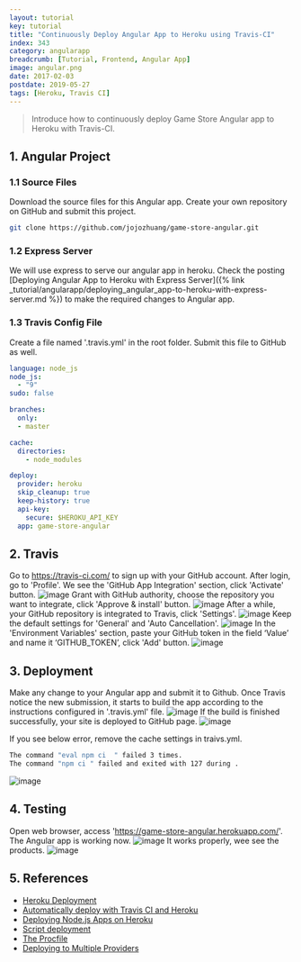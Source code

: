 ```yaml
---
layout: tutorial
key: tutorial
title: "Continuously Deploy Angular App to Heroku using Travis-CI"
index: 343
category: angularapp
breadcrumb: [Tutorial, Frontend, Angular App]
image: angular.png
date: 2017-02-03
postdate: 2019-05-27
tags: [Heroku, Travis CI]
---
```


> Introduce how to continuously deploy Game Store Angular app to Heroku with Travis-CI.

## 1. Angular Project
### 1.1 Source Files
Download the source files for this Angular app. Create your own repository on GitHub and submit this project.
```sh
git clone https://github.com/jojozhuang/game-store-angular.git
```
### 1.2 Express Server
We will use express to serve our angular app in heroku. Check the posting [Deploying Angular App to Heroku with Express Server]({% link _tutorial/angularapp/deploying_angular_app-to-heroku-with-express-server.md %}) to make the required changes to Angular app.
### 1.3 Travis Config File
Create a file named '.travis.yml' in the root folder. Submit this file to GitHub as well.
```yml
language: node_js
node_js:
  - "9"
sudo: false

branches:
  only:
  - master

cache:
  directories:
    - node_modules

deploy:
  provider: heroku
  skip_cleanup: true
  keep-history: true
  api-key:
    secure: $HEROKU_API_KEY
  app: game-store-angular
```

## 2. Travis
Go to https://travis-ci.com/ to sign up with your GitHub account. After login, go to 'Profile'. We see the 'GitHub App Integration' section, click 'Activate' button.
![image](/public/images/frontend/343/travis_integration.png)
Grant with GitHub authority, choose the repository you want to integrate, click 'Approve & install' button.
![image](/public/images/frontend/343/travis_select_repository.png)
After a while, your GitHub repository is integrated to Travis, click 'Settings'.
![image](/public/images/frontend/343/travis_integrated.png)
Keep the default settings for 'General' and 'Auto Cancellation'.
![image](/public/images/frontend/343/travis_settings.png)
In the 'Environment Variables' section, paste your GitHub token in the field ‘Value’ and name it ‘GITHUB_TOKEN’, click 'Add' button.
![image](/public/images/frontend/343/travis_environment_variable.png)

## 3. Deployment
Make any change to your Angular app and submit it to Github. Once Travis notice the new submission, it starts to build the app according to the instructions configured in '.travis.yml' file.
![image](/public/images/frontend/343/travis_build.png)
If the build is finished successfully, your site is deployed to GitHub page.
![image](/public/images/frontend/343/travis_deploy.png)  

If you see below error, remove the cache settings in traivs.yml.
```sh
The command "eval npm ci  " failed 3 times.
The command "npm ci " failed and exited with 127 during .
```
![image](/public/images/frontend/343/module_error.png)

## 4. Testing
Open web browser, access 'https://game-store-angular.herokuapp.com/'. The Angular app is working now.
![image](/public/images/frontend/343/gamestore_home.png)
It works properly, wee see the products.
![image](/public/images/frontend/343/gamestore_list.png)  

## 5. References
* [Heroku Deployment](https://docs.travis-ci.com/user/deployment/heroku/)
* [Automatically deploy with Travis CI and Heroku](https://medium.com/@felipeluizsoares/automatically-deploy-with-travis-ci-and-heroku-ddba1361647f)
* [Deploying Node.js Apps on Heroku](https://devcenter.heroku.com/articles/deploying-nodejs)
* [Script deployment](https://docs.travis-ci.com/user/deployment/script/)
* [The Procfile](https://devcenter.heroku.com/articles/procfile)
* [Deploying to Multiple Providers](https://docs.travis-ci.com/user/deployment#deploying-to-multiple-providers)
